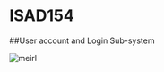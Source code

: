 # ISAD154
##User account and Login Sub-system

![meirl](https://media1.tenor.com/images/600e25c43d16d0ef203f8e244fa10b3c/tenor.gif?itemid=5176279)
